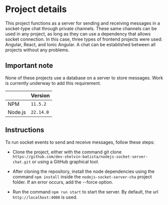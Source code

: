 # Project details

This project functions as a server for sending and receiving messages in a socket-type chat through private channels. These same channels can be used in any project, as long as they can use a dependency that allows socket connection. In this case, three types of frontend projects were used: Angular, React, and Ionic Angular. A chat can be established between all projects without any problems.

## Important note

None of these projects use a database on a server to store messages. Work is currently underway to add this requirement.


|                |Version							|
|----------------|-------------------------------|
|NPM          |`11.5.2`            |
|Node.js          |`22.14.0`|

## Instructions

To run socket events to send and receive messages, follow these steps:

- Clone the project, either with the command git clone `https://github.com/dev-shelvin-batista/nodejs-socket-server-chat.git` or using a GitHub graphical tool.

- After cloning the repository, install the node dependencies using the command `npm install` inside the `nodejs-socket-server-cha` project folder. If an error occurs, add the --force option.

- Run the command `npm run start` to start the server. By default, the url `http://localhost:4000` is used.